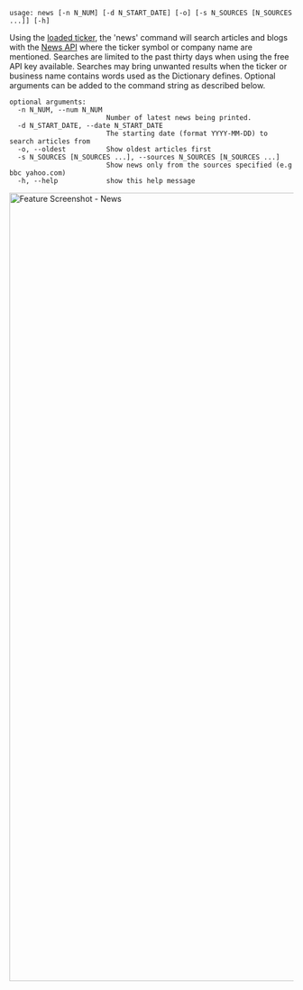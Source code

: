 ```
usage: news [-n N_NUM] [-d N_START_DATE] [-o] [-s N_SOURCES [N_SOURCES ...]] [-h]
```
Using the [loaded ticker](https://gamestonkterminal.github.io/GamestonkTerminal/stocks/load/), the 'news' command will search articles and blogs with the [News API](https://newsapi.org) where the ticker symbol or company name are mentioned. Searches are limited to the past thirty days when using the free API key available. Searches may bring unwanted results when the ticker or business name contains words used as the Dictionary defines.  Optional arguments can be added to the command string as described below. 

```
optional arguments:
  -n N_NUM, --num N_NUM
                        Number of latest news being printed.
  -d N_START_DATE, --date N_START_DATE
                        The starting date (format YYYY-MM-DD) to search articles from
  -o, --oldest          Show oldest articles first
  -s N_SOURCES [N_SOURCES ...], --sources N_SOURCES [N_SOURCES ...]
                        Show news only from the sources specified (e.g bbc yahoo.com)
  -h, --help            show this help message
```
<img width="1399" alt="Feature Screenshot - News" src="https://user-images.githubusercontent.com/85772166/140126730-3e148862-e1b3-4a27-b322-3b6fd432c7a5.png">
